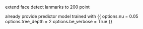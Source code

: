 extend face detect lanmarks to 200 point

already provide predictor model trained with
{{
    options.nu = 0.05
    options.tree_depth = 2
    options.be_verbose = True
}}
